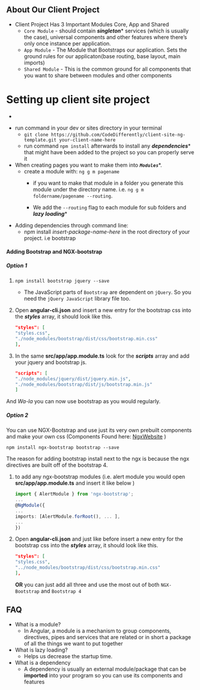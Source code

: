 ## About Our Client Project
* Client Project Has 3 Important Modules Core, App and Shared
	* `Core Module` - should contain _**singleton**_* services (which is usually the case), universal components and other features where there’s only once instance per application.
	* `App Module` - The Module that Bootstraps our application. Sets the ground rules for our applicaton(base routing, base layout, main imports)
	* `Shared Module` - This is the common ground for all components that you want to share between modules and other components


# Setting up client site project
-

* run command in your dev or sites directory in your terminal
	* `git clone https://github.com/CodeDifferently/client-site-ng-template.git your-client-name-here`
	* run command `npm install` afterwards to install any **_dependencies_*** that might have been added to the project so you can properly serve it
* When creating pages you want to make them into _**`Modules`**_*.  
	* create a module with: `ng g m pagename`
		* if you want to make that module in a folder you generate this 		module under the directory name. i.e. `ng g m foldername/pagename --routing`.

		* We add the `--routing` flag to each module for sub folders and **_lazy loading_***
* Adding dependencies through command line:
	* npm install *insert-package-name-here* in the root directory of your project. i.e bootstrap

#### Adding Bootstrap and NGX-bootstrap
##### Option 1
1. `npm install bootstrap jquery --save`
	* The JavaScript parts of `Bootstrap` are dependent on `jQuery`. So you need the `jQuery JavaScript` library file too.


3. Open **angular-cli.json** and insert a new entry for the bootstrap css into the _**styles**_ array, it should look like this.

	```json
	"styles": [
	"styles.css",
	"./node_modules/bootstrap/dist/css/bootstrap.min.css"
	],
	```
4. In the same **src/app/app.module.ts** look for the _**scripts**_ array and add your jquery and bootstrap js.
	
	```json
	"scripts": [
	"./node_modules/jquery/dist/jquery.min.js",
    "./node_modules/bootstrap/dist/js/bootstrap.min.js"
    ]
	```
And *Wa-la* you can now use bootstrap as you would regularly.
	
##### Option 2

You can use NGX-Bootstrap and use just its very own prebuilt components and make your own css (Components Found here: [NgxWebsite](https://valor-software.com/ngx-bootstrap/) )

`npm install ngx-bootstrap bootstrap --save`

The reason for adding bootstrap install next to the ngx is because the ngx directives are built off of the bootstrap 4.

1. to add any ngx-bootstrap modules (i.e. alert module you would open **src/app/app.module.ts** and insert it like below ) 
	
	``` typescript
	import { AlertModule } from 'ngx-bootstrap';
	...
	@NgModule({
	...
	imports: [AlertModule.forRoot(), ... ],
	... 
	})
	```
2. Open **angular-cli.json** and just like before insert a new entry for the bootstrap css into the _**styles**_ array, it should look like this.

	```json
	"styles": [
	"styles.css",
	"../node_modules/bootstrap/dist/css/bootstrap.min.css"
	],
	```
	
	**OR** you can just add all three and use the most out of both `NGX-Bootstrap` and `Bootstrap 4` 
	
	
			
	
## FAQ
* What is a module?
	*  In Angular, a module is a mechanism to group components, 		directives, pipes and services that are related or  in short a 		package of all the things we want to put together
* What is lazy loading?
	* Helps us decrease the startup time.
* What is a dependency
	* A dependency is usually an external module/package that can be **imported** into your program so you can use its components and features

